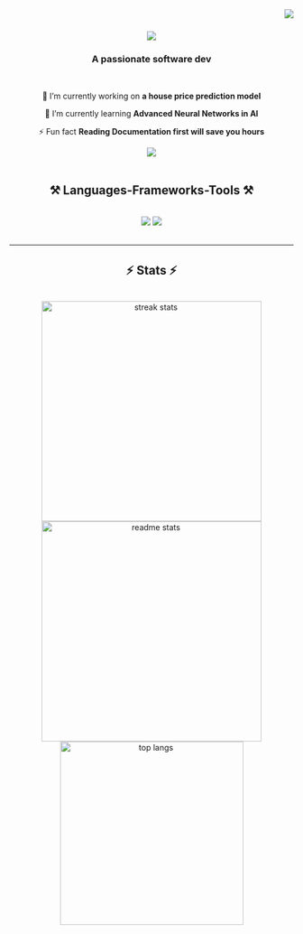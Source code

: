 <img align="right" src="https://visitor-badge.laobi.icu/badge?page_id=Diing54.Diing54" />

<h1 align="center">
    <img src="https://readme-typing-svg.herokuapp.com/?font=Righteous&size=35&center=true&vCenter=true&width=500&height=70&duration=4000&lines=Hi+There!+👋;+I'm+Chiman+Garang+Diing!;" />
</h1>

<h3 align="center">A passionate software dev </h3>

<br/>

<div align="center">
 
 🔭 I’m currently working on **a house price prediction model**
 
 🌱 I’m currently learning **Advanced Neural Networks in AI**

⚡ Fun fact **Reading Documentation first will save you hours**

 </div>
 
<div align="center"> 
  <a href="mailto:dgarang64@gmail.com">
    <img src="https://img.shields.io/badge/Gmail-333333?style=for-the-badge&logo=gmail&logoColor=red" />
  </a>

</div>

 <br/>
 
<h2 align="center">⚒️ Languages-Frameworks-Tools ⚒️</h2>
<br/>
<div align="center">
    <img src="https://skillicons.dev/icons?i=react,bootstrap,html,css,vscode,github,figma,git" />
    <img src="https://skillicons.dev/icons?i=nodejs,python,javascript,typescript,firebase,mongodb,java,mysql," /><br>
</div>

<br/>
<hr/>

<h2 align="center">⚡ Stats ⚡</h2>
<br>
<div align=center>
  <img width=390 src="https://github-readme-stats.vercel.app/api?username=Diing54&theme=blue-green&hide_border=false&include_all_commits=false&count_private=true" alt="streak stats"/>
  <img width=390 src="https://github-readme-streak-stats.herokuapp.com/?user=Diing54&theme=blue-green&hide_border=false" alt="readme stats" />
  <br/>
  <img width=325 align="center" src="https://github-readme-stats.vercel.app/api/top-langs/?username=Diing54&theme=blue-green&hide_border=false&include_all_commits=false&count_private=true&layout=compact" alt="top langs" />
</div>


